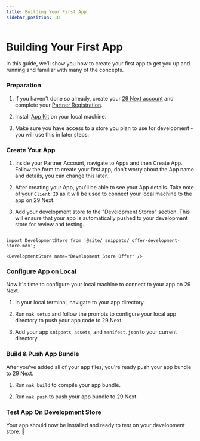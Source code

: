 ```yaml
---
title: Building Your First App
sidebar_position: 10
---
```


# Building Your First App

In this guide, we'll show you how to create your first app to get you up and running and familiar with many of the concepts.

### Preparation

1. If you haven't done so already, create your [29 Next account](https://accounts.29next.com) and complete your [Partner Registration](https://accounts.29next.com/partners/).

2. Install [App Kit](/apps/app-kit.md) on your local machine.

3. Make sure you have access to a store you plan to use for development - you will use this in later steps.


### Create Your App

1. Inside your Partner Account, navigate to Apps and then Create App. Follow the form to create your first app, don't worry about the App name and details, you can change this later.

2. After creating your App, you'll be able to see your App details. Take note of your `Client ID` as it will be used to connect your local machine to the app on 29 Next.

3. Add your development store to the "Development Stores" section. This will ensure that your app is automatically pushed to your development store for review and testing.

```mdx-code-block

import DevelopmentStore from '@site/_snippets/_offer-development-store.mdx';

<DevelopmentStore name="Development Store Offer" />

```

### Configure App on Local

Now it's time to configure your local machine to connect to your app on 29 Next.

1. In your local terminal, navigate to your app directory.

2. Run `nak setup` and follow the prompts to configure your local app directory to push your app code to 29 Next.

3. Add your app `snippets`, `assets`, and `manifest.json` to your current directory.


### Build & Push App Bundle

After you've added all of your app files, you're ready push your app bundle to 29 Next.

1. Run `nak build` to compile your app bundle.

2. Run `nak push` to push your app bundle to 29 Next.


### Test App On Development Store

Your app should now be installed and ready to test on your development store. :raised_hands:
